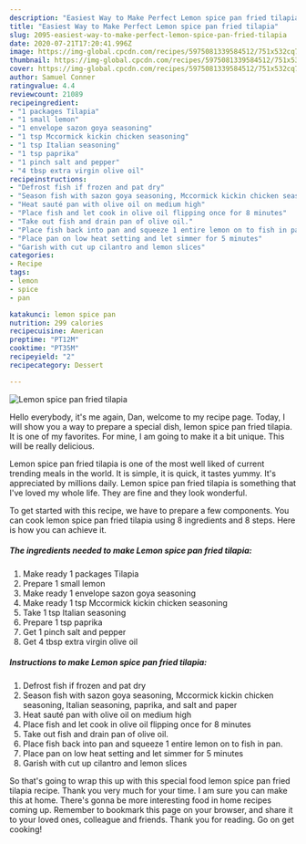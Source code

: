 ```yaml
---
description: "Easiest Way to Make Perfect Lemon spice pan fried tilapia"
title: "Easiest Way to Make Perfect Lemon spice pan fried tilapia"
slug: 2095-easiest-way-to-make-perfect-lemon-spice-pan-fried-tilapia
date: 2020-07-21T17:20:41.996Z
image: https://img-global.cpcdn.com/recipes/5975081339584512/751x532cq70/lemon-spice-pan-fried-tilapia-recipe-main-photo.jpg
thumbnail: https://img-global.cpcdn.com/recipes/5975081339584512/751x532cq70/lemon-spice-pan-fried-tilapia-recipe-main-photo.jpg
cover: https://img-global.cpcdn.com/recipes/5975081339584512/751x532cq70/lemon-spice-pan-fried-tilapia-recipe-main-photo.jpg
author: Samuel Conner
ratingvalue: 4.4
reviewcount: 21089
recipeingredient:
- "1 packages Tilapia"
- "1 small lemon"
- "1 envelope sazon goya seasoning"
- "1 tsp Mccormick kickin chicken seasoning"
- "1 tsp Italian seasoning"
- "1 tsp paprika"
- "1 pinch salt and pepper"
- "4 tbsp extra virgin olive oil"
recipeinstructions:
- "Defrost fish if frozen and pat dry"
- "Season fish with sazon goya seasoning, Mccormick kickin chicken seasoning, Italian seasoning,  paprika, and salt and paper"
- "Heat sauté pan with olive oil on medium high"
- "Place fish and let cook in olive oil flipping once for 8 minutes"
- "Take out fish and drain pan of olive oil."
- "Place fish back into pan and squeeze 1 entire lemon on to fish in pan."
- "Place pan on low heat setting and let simmer for 5 minutes"
- "Garish with cut up cilantro and lemon slices"
categories:
- Recipe
tags:
- lemon
- spice
- pan

katakunci: lemon spice pan 
nutrition: 299 calories
recipecuisine: American
preptime: "PT12M"
cooktime: "PT35M"
recipeyield: "2"
recipecategory: Dessert

---
```



![Lemon spice pan fried tilapia](https://img-global.cpcdn.com/recipes/5975081339584512/751x532cq70/lemon-spice-pan-fried-tilapia-recipe-main-photo.jpg)

Hello everybody, it's me again, Dan, welcome to my recipe page. Today, I will show you a way to prepare a special dish, lemon spice pan fried tilapia. It is one of my favorites. For mine, I am going to make it a bit unique. This will be really delicious.

Lemon spice pan fried tilapia is one of the most well liked of current trending meals in the world. It is simple, it is quick, it tastes yummy. It's appreciated by millions daily. Lemon spice pan fried tilapia is something that I've loved my whole life. They are fine and they look wonderful.




To get started with this recipe, we have to prepare a few components. You can cook lemon spice pan fried tilapia using 8 ingredients and 8 steps. Here is how you can achieve it.

<!--inarticleads1-->

##### The ingredients needed to make Lemon spice pan fried tilapia:

1. Make ready 1 packages Tilapia
1. Prepare 1 small lemon
1. Make ready 1 envelope sazon goya seasoning
1. Make ready 1 tsp Mccormick kickin chicken seasoning
1. Take 1 tsp Italian seasoning
1. Prepare 1 tsp paprika
1. Get 1 pinch salt and pepper
1. Get 4 tbsp extra virgin olive oil




<!--inarticleads2-->

##### Instructions to make Lemon spice pan fried tilapia:

1. Defrost fish if frozen and pat dry
1. Season fish with sazon goya seasoning, Mccormick kickin chicken seasoning, Italian seasoning,  paprika, and salt and paper
1. Heat sauté pan with olive oil on medium high
1. Place fish and let cook in olive oil flipping once for 8 minutes
1. Take out fish and drain pan of olive oil.
1. Place fish back into pan and squeeze 1 entire lemon on to fish in pan.
1. Place pan on low heat setting and let simmer for 5 minutes
1. Garish with cut up cilantro and lemon slices




So that's going to wrap this up with this special food lemon spice pan fried tilapia recipe. Thank you very much for your time. I am sure you can make this at home. There's gonna be more interesting food in home recipes coming up. Remember to bookmark this page on your browser, and share it to your loved ones, colleague and friends. Thank you for reading. Go on get cooking!

